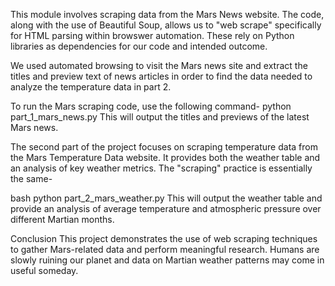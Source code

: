 This module involves scraping data from the Mars News website. The code, along with the use of Beautiful Soup, allows us to "web scrape" specifically for HTML parsing within browswer automation. These rely on Python libraries as dependencies for our code and intended outcome.

We used automated browsing to visit the Mars news site and extract the titles and preview text of news articles in order to find the data needed to analyze the temperature data in part 2. 

To run the Mars scraping code, use the following command-
python part_1_mars_news.py This will output the titles and previews of the latest Mars news.

The second part of the project focuses on scraping temperature data from the Mars Temperature Data website. It provides both the weather table and an analysis of key weather metrics. The "scraping" practice is essentially the same-

bash python part_2_mars_weather.py This will output the weather table and provide an analysis of average temperature and atmospheric pressure over different Martian months.

Conclusion This project demonstrates the use of web scraping techniques to gather Mars-related data and perform meaningful research. Humans are slowly ruining our planet and data on Martian weather patterns may come in useful someday. 
